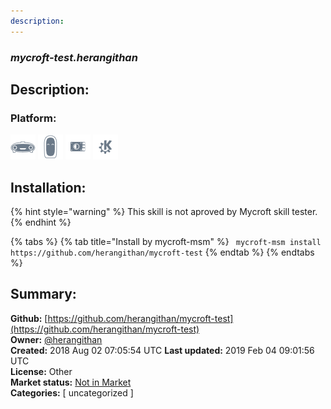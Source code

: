 ```yaml
---
description: 
---
```


### _mycroft-test.herangithan_  
## Description:  
  
  
### Platform:  
 ![Mark I](../.gitbook/assets/mark-1-icon.png)  ![Mark II](../.gitbook/assets/mark-2-icon.png)  ![Picroft](../.gitbook/assets/picroft-icon.png)  ![plasmoid](../.gitbook/assets/kde.png)   
## Installation:  
{% hint style="warning" %}
This skill is not aproved by Mycroft skill tester.
{% endhint %}
    
{% tabs %}
{% tab title="Install by mycroft-msm" %}
``` mycroft-msm install https://github.com/herangithan/mycroft-test```
{% endtab %}
  {% endtabs %}
    
## Summary:  
**Github:** [https://github.com/herangithan/mycroft-test](https://github.com/herangithan/mycroft-test)  
**Owner:** [@herangithan](https://github.com/herangithan)  
**Created:** 2018 Aug 02 07:05:54 UTC  **Last updated:** 2019 Feb 04 09:01:56 UTC  
**License:** Other  
**Market status:** [Not in Market](https://market.mycroft.ai/skill/)  
**Categories:** [ uncategorized ]   
